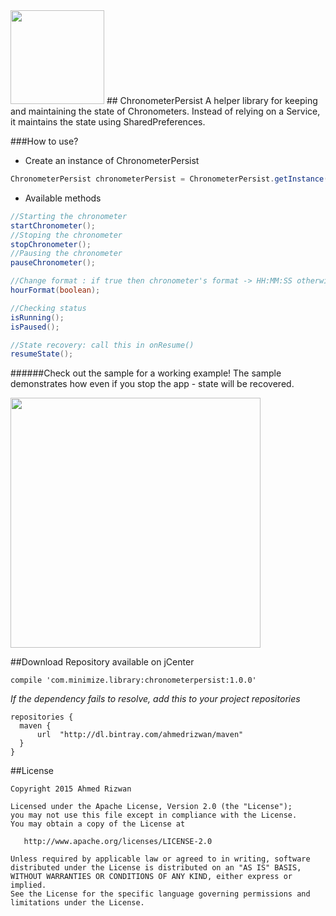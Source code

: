 <img src="https://raw.githubusercontent.com/ahmedrizwan/ChronometerPersist/master/sample/src/main/res/drawable/chronometer.png" width=150px  />
## ChronometerPersist
A helper library for keeping and maintaining the state of Chronometers. 
Instead of relying on a Service, it maintains the state using SharedPreferences.

###How to use?
* Create an instance of ChronometerPersist

```java
ChronometerPersist chronometerPersist = ChronometerPersist.getInstance(chronometer, sharedPreferences);
```
* Available methods
```java
//Starting the chronometer
startChronometer();
//Stoping the chronometer
stopChronometer();
//Pausing the chronometer
pauseChronometer();

//Change format : if true then chronometer's format -> HH:MM:SS otherwise MM:SS
hourFormat(boolean); 

//Checking status
isRunning(); 
isPaused(); 

//State recovery: call this in onResume() 
resumeState(); 
```

######Check out the sample for a working example!
The sample demonstrates how even if you stop the app - state will be recovered.

<img src="https://raw.githubusercontent.com/ahmedrizwan/ChronometerPersist/master/sample/src/main/res/drawable/chronopersist.gif" width=400px  />

##Download 
Repository available on jCenter

```Gradle
compile 'com.minimize.library:chronometerpersist:1.0.0'
```
*If the dependency fails to resolve, add this to your project repositories*
```Gradle
repositories {
  maven {
      url  "http://dl.bintray.com/ahmedrizwan/maven" 
  }
}
```

##License 
```
Copyright 2015 Ahmed Rizwan

Licensed under the Apache License, Version 2.0 (the "License");
you may not use this file except in compliance with the License.
You may obtain a copy of the License at

   http://www.apache.org/licenses/LICENSE-2.0

Unless required by applicable law or agreed to in writing, software
distributed under the License is distributed on an "AS IS" BASIS,
WITHOUT WARRANTIES OR CONDITIONS OF ANY KIND, either express or implied.
See the License for the specific language governing permissions and
limitations under the License.
```

